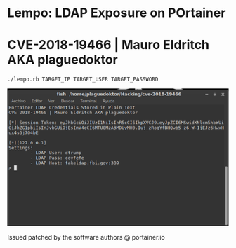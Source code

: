 # Lempo: LDAP Exposure on POrtainer
# CVE-2018-19466 | Mauro Eldritch AKA plaguedoktor

```
./lempo.rb TARGET_IP TARGET_USER TARGET_PASSWORD
```

![PoC](https://github.com/MauroEldritch/lempo/blob/master/media/cve-2018-19466.png)

Issued patched by the software authors @ portainer.io
